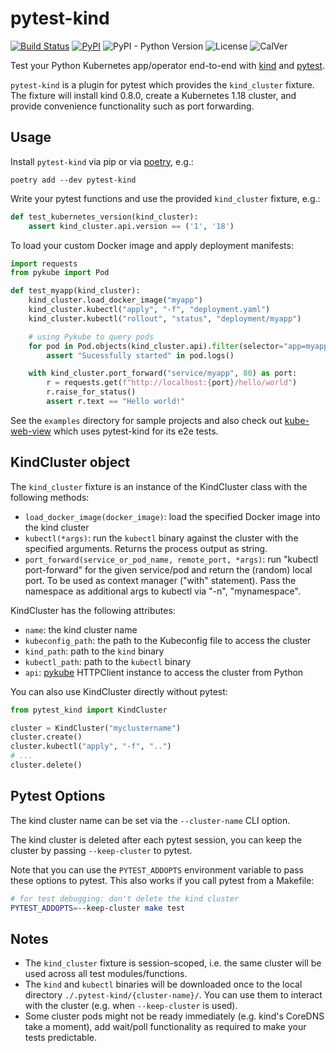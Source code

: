 # pytest-kind

[![Build Status](https://travis-ci.com/hjacobs/pytest-kind.svg?branch=master)](https://travis-ci.com/hjacobs/pytest-kind)
[![PyPI](https://img.shields.io/pypi/v/pytest-kind)](https://pypi.org/project/pytest-kind/)
![PyPI - Python Version](https://img.shields.io/pypi/pyversions/pytest-kind)
![License](https://img.shields.io/github/license/hjacobs/pytest-kind)
![CalVer](https://img.shields.io/badge/calver-YY.MM.MICRO-22bfda.svg)

Test your Python Kubernetes app/operator end-to-end with [kind](https://kind.sigs.k8s.io/) and [pytest](https://pytest.org).

`pytest-kind` is a plugin for pytest which provides the `kind_cluster` fixture.
The fixture will install kind 0.8.0, create a Kubernetes 1.18 cluster, and provide convenience functionality such as port forwarding.


## Usage

Install `pytest-kind` via pip or via [poetry](https://poetry.eustace.io/), e.g.:

```
poetry add --dev pytest-kind
```

Write your pytest functions and use the provided `kind_cluster` fixture, e.g.:

```python
def test_kubernetes_version(kind_cluster):
    assert kind_cluster.api.version == ('1', '18')
```

To load your custom Docker image and apply deployment manifests:

```python
import requests
from pykube import Pod

def test_myapp(kind_cluster):
    kind_cluster.load_docker_image("myapp")
    kind_cluster.kubectl("apply", "-f", "deployment.yaml")
    kind_cluster.kubectl("rollout", "status", "deployment/myapp")

    # using Pykube to query pods
    for pod in Pod.objects(kind_cluster.api).filter(selector="app=myapp"):
        assert "Sucessfully started" in pod.logs()

    with kind_cluster.port_forward("service/myapp", 80) as port:
        r = requests.get(f"http://localhost:{port}/hello/world")
        r.raise_for_status()
        assert r.text == "Hello world!"
```

See the `examples` directory for sample projects and also check out [kube-web-view](https://codeberg.org/hjacobs/kube-web-view) which uses pytest-kind for its e2e tests.


## KindCluster object

The `kind_cluster` fixture is an instance of the KindCluster class with the following methods:

* `load_docker_image(docker_image)`: load the specified Docker image into the kind cluster
* `kubectl(*args)`: run the `kubectl` binary against the cluster with the specified arguments. Returns the process output as string.
* `port_forward(service_or_pod_name, remote_port, *args)`: run "kubectl port-forward" for the given service/pod and return the (random) local port. To be used as context manager ("with" statement). Pass the namespace as additional args to kubectl via "-n", "mynamespace".

KindCluster has the following attributes:

* `name`: the kind cluster name
* `kubeconfig_path`: the path to the Kubeconfig file to access the cluster
* `kind_path`: path to the `kind` binary
* `kubectl_path`: path to the `kubectl` binary
* `api`: [pykube](https://pykube.readthedocs.io/) HTTPClient instance to access the cluster from Python

You can also use KindCluster directly without pytest:

```python
from pytest_kind import KindCluster

cluster = KindCluster("myclustername")
cluster.create()
cluster.kubectl("apply", "-f", "..")
# ...
cluster.delete()
```


## Pytest Options

The kind cluster name can be set via the `--cluster-name` CLI option.

The kind cluster is deleted after each pytest session, you can keep the cluster by passing `--keep-cluster` to pytest.

Note that you can use the `PYTEST_ADDOPTS` environment variable to pass these options to pytest. This also works if you call pytest from a Makefile:

```bash
# for test debugging: don't delete the kind cluster
PYTEST_ADDOPTS=--keep-cluster make test
```


## Notes

* The `kind_cluster` fixture is session-scoped, i.e. the same cluster will be used across all test modules/functions.
* The `kind` and `kubectl` binaries will be downloaded once to the local directory `./.pytest-kind/{cluster-name}/`. You can use them to interact with the cluster (e.g. when `--keep-cluster` is used).
* Some cluster pods might not be ready immediately (e.g. kind's CoreDNS take a moment), add wait/poll functionality as required to make your tests predictable.
